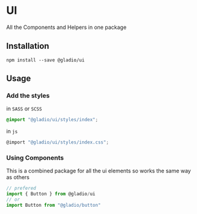 # UI

All the Components and Helpers in one package

## Installation

```
npm install --save @gladio/ui
```

## Usage

### Add the styles

in `SASS` or `SCSS`

```scss
@import "@gladio/ui/styles/index";
```

in `js`

```js
@import "@gladio/ui/styles/index.css";
```

### Using Components

This is a combined package for all the ui elements so works the same way as others

```js
// prefered
import { Button } from @gladio/ui
// or
import Button from "@gladio/button"
```
